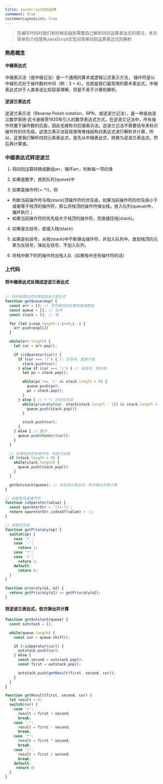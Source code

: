 ```yaml
---
title: JavaScript四则运算
conmment: true
customerLayoutList: true
---
```


> 在编写代码时我们有时候会碰到需要自己解析四则运算表达式的情况，本文简单的介绍使用JavaScript实现对简单四则运算表达式的解析

### 熟悉概念

#### 中缀表达式

中缀表示法（或中缀记法）是一个通用的算术或逻辑公式表示方法， 操作符是以中缀形式处于操作数的中间（例：3 + 4）。也就是我们最常用的算术表达式，中缀表达式对于人类来说比较容易理解，但是不易于计算机解析。

#### 逆波兰表达式

逆波兰表示法（Reverse Polish notation，RPN，或逆波兰记法），是一种是由波兰数学家扬·武卡谢维奇1920年引入的数学表达式方式，在逆波兰记法中，所有操作符置于操作数的后面，因此也被称为后缀表示法。逆波兰记法不需要括号来标识操作符的优先级。逆波兰表示法容易使用堆栈结构对表达式进行解析并计算，所以，这里我们解析四则元素表达式，是先从中缀表达式，转换为逆波兰表达式。然后再计算值。

### 中缀表达式转逆波兰

1. 将四则运算转换成数组arr，循环arr，判断每一项的值

2. 如果是数字，放到队列(queue)中

3. 如果是操作符(+-*/)，则
 - 判断当前操作符与栈(stack)顶操作符的优先级，如果当前操作符的优先级小于或者等于栈顶的操作符，那么将栈顶的操作符弹出栈，放入队列(queue)中，循环执行；
 - 如果当前操作符的优先级大于栈顶的操作符，则直接压栈(stack)。

4. 如果是左括号，直接入栈(stack)

5. 如果是右括号，从栈(stack)中不断弹出操作符，并加入队列中，直到栈顶的元素为左括号，弹出左括号，不加入队列，

6. 将栈中剩下的的操作符出栈入队（如果栈中还有操作符的话）

### 上代码

#### 将中缀表达式处理成逆波兰表达式
``` js

// 将中缀表达式处理成逆波兰表达式
function getQueue(exp) {
  const arr = []; // 字符串四则运算转换成数组
  const queue = []; // 队列
  const stack = []; // 栈

  for (let i=exp.length-1;i>=0;i--) {
    arr.push(exp[i])
  }

  while(arr.length) {
    let cur = arr.pop();

    if (isOparetor(cur)) {
      if (cur === '(') { // 左括号，直接入栈
        stack.push(cur);
      } else if (cur === ')') { // 右括号，弹出栈
        let po = stack.pop();

        while(po !== '(' && stack.length > 0) {
          queue.push(po);
          po = stack.pop();
        }
      } else { // +-*/ 比较优先级
        while(prioraty(cur, stack[stack.length - 1]) && stack.length > 0) {
          queue.push(stack.pop())
        }

        stack.push(cur);
      }
    } else { // 数字
      queue.push(Number(cur));
    }
  }

  // 如果栈中还有操作符，则依次出栈
  if (stack.length > 0) {
    while(stack.length) {
      queue.push(stack.pop())
    }
  }

  getOutstack(queue); // 将逆波兰表达式，依次弹出并做计算
}

// 判断是否是操作符
function isOparetor(value) {
  const oparetorStr = '()+-*/';
  return oparetorStr.indexOf(value) > -1;
}

// 判断优先级
function getPrioraty(op) {
  switch(op) {
    case '+':
    case '-':
      return 1;
    case '*':
    case '/':
      return 2;
    default:
      return 0;
  }
}

function prioraty(o1, o2) {
  return getPrioraty(o1) <= getPrioraty(o2);
}
```

#### 将逆波兰表达式，依次弹出并计算

``` js
function getOutstack(queue) {
  const outstack = [];

  while(queue.length) {
    const cur = queue.shift();

    if (!isOparetor(cur)) {
      outstack.push(cur);
    } else {
      const second = outstack.pop();
      const first = outstack.pop();

      outstack.push(getResult(first, second, cur));
    }
  }
}

function getResult(first, second, cur) {
  let result = 0;
  switch(cur) {
    case '+':
      result = first + second;
      break;
    case '-':
      result = first - second;
      break;
    case '*':
      result = first * second;
      break;
    case '/':
      result = first / second;
      break;
    default:
     return 0;
  }
}
```


